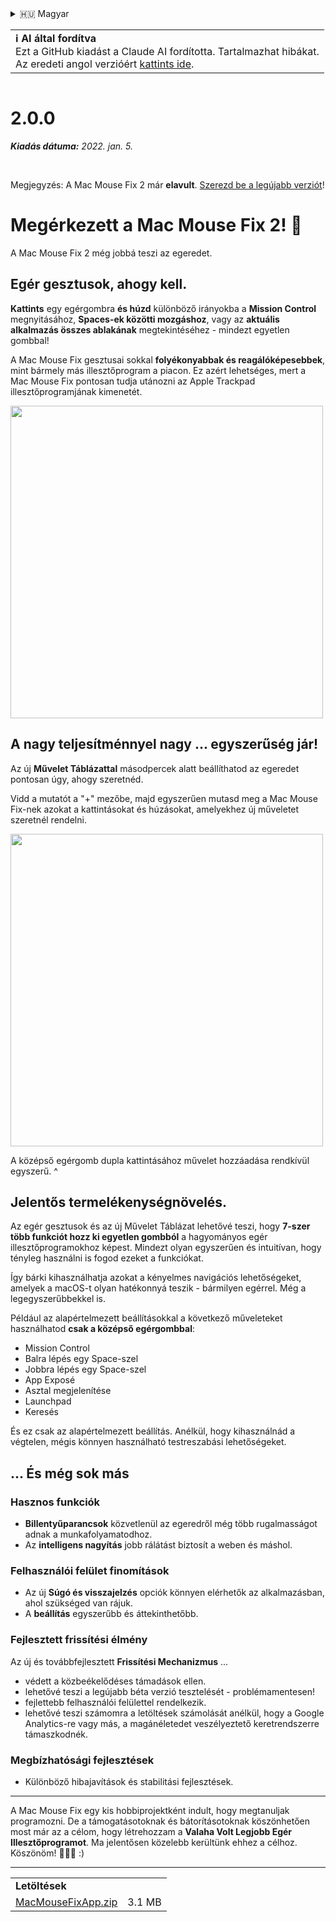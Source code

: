 <details>
<summary>🇭🇺 Magyar</summary>

[🇬🇧 English (GitHub)](https://github.com/noah-nuebling/mac-mouse-fix/releases/tag/2.0.0)\
[🇦🇩 Català](https://redirect.macmousefix.com/?target=mmf-release&tag=2.0.0&locale=ca)\
[🇩🇪 Deutsch](https://redirect.macmousefix.com/?target=mmf-release&tag=2.0.0&locale=de)\
[🇪🇸 Español](https://redirect.macmousefix.com/?target=mmf-release&tag=2.0.0&locale=es)\
[🇫🇷 Français](https://redirect.macmousefix.com/?target=mmf-release&tag=2.0.0&locale=fr)\
[🇮🇩 Indonesia](https://redirect.macmousefix.com/?target=mmf-release&tag=2.0.0&locale=id)\
[🇮🇹 Italiano](https://redirect.macmousefix.com/?target=mmf-release&tag=2.0.0&locale=it)\
**🇭🇺 Magyar**\
[🇳🇱 Nederlands](https://redirect.macmousefix.com/?target=mmf-release&tag=2.0.0&locale=nl)\
[🇵🇱 Polski](https://redirect.macmousefix.com/?target=mmf-release&tag=2.0.0&locale=pl)\
[🇧🇷 Português (Brasil)](https://redirect.macmousefix.com/?target=mmf-release&tag=2.0.0&locale=pt-BR)\
[🇵🇹 Português (Portugal)](https://redirect.macmousefix.com/?target=mmf-release&tag=2.0.0&locale=pt-PT)\
[🇷🇴 Română](https://redirect.macmousefix.com/?target=mmf-release&tag=2.0.0&locale=ro)\
[🇸🇪 Svenska](https://redirect.macmousefix.com/?target=mmf-release&tag=2.0.0&locale=sv)\
[🇻🇳 Tiếng Việt](https://redirect.macmousefix.com/?target=mmf-release&tag=2.0.0&locale=vi)\
[🇹🇷 Türkçe](https://redirect.macmousefix.com/?target=mmf-release&tag=2.0.0&locale=tr)\
[🇨🇿 Čeština](https://redirect.macmousefix.com/?target=mmf-release&tag=2.0.0&locale=cs)\
[🇬🇷 Ελληνικά](https://redirect.macmousefix.com/?target=mmf-release&tag=2.0.0&locale=el)\
[🇷🇺 Русский](https://redirect.macmousefix.com/?target=mmf-release&tag=2.0.0&locale=ru)\
[🇺🇦 Українська](https://redirect.macmousefix.com/?target=mmf-release&tag=2.0.0&locale=uk)\
[🇮🇱 עברית](https://redirect.macmousefix.com/?target=mmf-release&tag=2.0.0&locale=he)\
[🇸🇦 العربية](https://redirect.macmousefix.com/?target=mmf-release&tag=2.0.0&locale=ar)\
[🇮🇳 हिन्दी](https://redirect.macmousefix.com/?target=mmf-release&tag=2.0.0&locale=hi)\
[🇹🇭 ไทย](https://redirect.macmousefix.com/?target=mmf-release&tag=2.0.0&locale=th)\
[🇨🇳 中文 (简体)](https://redirect.macmousefix.com/?target=mmf-release&tag=2.0.0&locale=zh-Hans)\
[🇨🇳 中文 (繁體)](https://redirect.macmousefix.com/?target=mmf-release&tag=2.0.0&locale=zh-Hant)\
[🇭🇰 中文（香港)](https://redirect.macmousefix.com/?target=mmf-release&tag=2.0.0&locale=zh-HK)\
[🇯🇵 日本語](https://redirect.macmousefix.com/?target=mmf-release&tag=2.0.0&locale=ja)\
[🇰🇷 한국어](https://redirect.macmousefix.com/?target=mmf-release&tag=2.0.0&locale=ko)\
[Help translate Mac Mouse Fix to different languages!](https://github.com/noah-nuebling/mac-mouse-fix/discussions/731)
</details>
<table align=><td>
<b>ℹ️ AI által fordítva</b><br>
Ezt a GitHub kiadást a Claude AI fordította. Tartalmazhat hibákat.<br>
Az eredeti angol verzióért <a href="https://github.com/noah-nuebling/mac-mouse-fix/releases/tag/2.0.0">kattints ide</a>.
</td></table>

<table></table>

# 2.0.0
***Kiadás dátuma:** 2022. jan. 5.*

<br>

Megjegyzés: A Mac Mouse Fix 2 már **elavult**. [Szerezd be a legújabb verziót](https://github.com/noah-nuebling/mac-mouse-fix/releases)!

# Megérkezett a Mac Mouse Fix 2! 🎉

A Mac Mouse Fix 2 még jobbá teszi az egeredet.

## Egér gesztusok, ahogy kell.

**Kattints** egy egérgombra **és húzd** különböző irányokba a **Mission Control** megnyitásához, **Spaces-ek közötti mozgáshoz**, vagy az **aktuális alkalmazás összes ablakának** megtekintéséhez - mindezt egyetlen gombbal!

A Mac Mouse Fix gesztusai sokkal **folyékonyabbak és reagálóképesebbek**, mint bármely más illesztőprogram a piacon.
Ez azért lehetséges, mert a Mac Mouse Fix pontosan tudja utánozni az Apple Trackpad illesztőprogramjának kimenetét.

<img width=500px src="https://user-images.githubusercontent.com/40808343/149643011-cc3311f1-af5c-453a-8206-2c6496d73d61.gif">

## A nagy teljesítménnyel nagy ... egyszerűség jár!

Az új **Művelet Táblázattal** másodpercek alatt beállíthatod az egeredet pontosan úgy, ahogy szeretnéd.

Vidd a mutatót a "+" mezőbe, majd egyszerűen mutasd meg a Mac Mouse Fix-nek azokat a kattintásokat és húzásokat, amelyekhez új műveletet szeretnél rendelni.

<img width=500px src="https://user-images.githubusercontent.com/40808343/149642392-d0e25cf9-b49b-4398-b2e9-af2e810c8594.gif">

A középső egérgomb dupla kattintásához művelet hozzáadása rendkívül egyszerű. ^

## Jelentős termelékenységnövelés.

Az egér gesztusok és az új Művelet Táblázat lehetővé teszi, hogy **7-szer több funkciót hozz ki egyetlen gombból** a hagyományos egér illesztőprogramokhoz képest. Mindezt olyan egyszerűen és intuitívan, hogy tényleg használni is fogod ezeket a funkciókat.

Így bárki kihasználhatja azokat a kényelmes navigációs lehetőségeket, amelyek a macOS-t olyan hatékonnyá teszik - bármilyen egérrel. Még a legegyszerűbbekkel is.

Például az alapértelmezett beállításokkal a következő műveleteket használhatod **csak a középső egérgombbal**:

- Mission Control
- Balra lépés egy Space-szel
- Jobbra lépés egy Space-szel
- App Exposé
- Asztal megjelenítése
- Launchpad
- Keresés

És ez csak az alapértelmezett beállítás. Anélkül, hogy kihasználnád a végtelen, mégis könnyen használható testreszabási lehetőségeket.

## ... És még sok más

### Hasznos funkciók

- **Billentyűparancsok** közvetlenül az egeredről még több rugalmasságot adnak a munkafolyamatodhoz.
- Az **intelligens nagyítás** jobb rálátást biztosít a weben és máshol.

### Felhasználói felület finomítások

- Az új **Súgó és visszajelzés** opciók könnyen elérhetők az alkalmazásban, ahol szükséged van rájuk.
- A **beállítás** egyszerűbb és áttekinthetőbb.

### Fejlesztett frissítési élmény

Az új és továbbfejlesztett **Frissítési Mechanizmus** ...

- védett a közbeékelődéses támadások ellen.
- lehetővé teszi a legújabb béta verzió tesztelését - problémamentesen!
- fejlettebb felhasználói felülettel rendelkezik.
- lehetővé teszi számomra a letöltések számolását anélkül, hogy a Google Analytics-re vagy más, a magánéletedet veszélyeztető keretrendszerre támaszkodnék.

### Megbízhatósági fejlesztések

- Különböző hibajavítások és stabilitási fejlesztések.

---

A Mac Mouse Fix egy kis hobbiprojektként indult, hogy megtanuljak programozni. De a támogatásotoknak és bátorításotoknak köszönhetően most már az a célom, hogy létrehozzam a **Valaha Volt Legjobb Egér Illesztőprogramot**. Ma jelentősen közelebb kerültünk ehhez a célhoz. Köszönöm! 🚀🚀🚀 :)

---

<table align="start">
<tr>
    <td colspan=2>
        <b>Letöltések</b>
    </td>
</tr>
<tr>
    <td><a href="https://github.com/noah-nuebling/mac-mouse-fix/releases/download/2.0.0/MacMouseFixApp.zip">MacMouseFixApp.zip</a></td>
    <td>3.1 MB</td>
</tr>
</table>